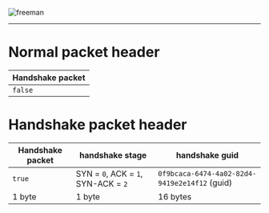 ![freeman](https://i.imgur.com/Ca8X2mq.png)

---
# Normal packet header
| Handshake packet |
|---|
| `false` |

# Handshake packet header
<!-- TODO: See if its same amount of bytes to just encode as string -->
| Handshake packet | handshake stage | handshake guid |
|---|---|---|
| `true` | SYN = `0`, ACK = `1`, SYN-ACK = `2` | `0f9bcaca-6474-4a02-82d4-9419e2e14f12` (guid)|
| 1 byte| 1 byte | 16 bytes |